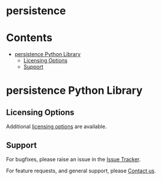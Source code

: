 
persistence
===========

Contents
========

* [persistence Python Library](#persistence-python-library)
	* [Licensing Options](#licensing-options)
	* [Support](#support)

# persistence Python Library

## Licensing Options


Additional [licensing options][licensing] are available.
## Support


For bugfixes, please raise an issue in the [Issue Tracker][bugs].

For feature requests, and general support, please [Contact us][contact].


[bugs]: https://github.com/mindpowered/persistence-python/issues
[contact]: https://mindpowered.dev/support.html?ref=persistence-python/
[licensing]: https://mindpowered.dev/?ref=persistence-python
